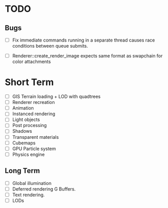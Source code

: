 # TODO

## Bugs

- [ ] Fix immediate commands running in a separate thread causes race conditions between queue submits.

- [ ] Renderer::create_render_image expects same format as swapchain for color attachments

# Short Term

- [ ] GIS Terrain loading + LOD with quadtrees
- [ ] Renderer recreation
- [ ] Animation
- [ ] Instanced rendering
- [ ] Light objects
- [ ] Post processing
- [ ] Shadows
- [ ] Transparent materials
- [ ] Cubemaps
- [ ] GPU Particle system
- [ ] Physics engine

## Long Term

- [ ] Global illumination
- [ ] Deferred rendering G Buffers.
- [ ] Text rendering.
- [ ] LODs
